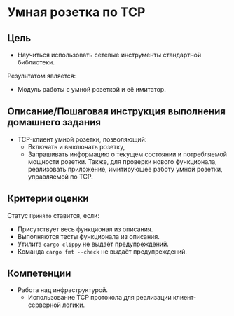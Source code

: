 # Умная розетка по TCP

## Цель

- Научиться использовать сетевые инструменты стандартной библиотеки.

Результатом является:

- Модуль работы с умной розеткой и её имитатор.

## Описание/Пошаговая инструкция выполнения домашнего задания

- TCP-клиент умной розетки, позволяющий:
  - Включать и выключать розетку,
  - Запрашивать информацию о текущем состоянии и потребляемой мощности розетки. Также, для проверки нового функционала,
    реализовать приложение, имитирующее работу умной розетки, управляемой по TCP.

## Критерии оценки

Статус `Принято` ставится, если:

- Присутствует весь функционал из описания.
- Выполняются тесты функционала из описания.
- Утилита `cargo clippy` не выдаёт предупреждений.
- Команда `cargo fmt --check` не выдаёт предупреждений.

## Компетенции

- Работа над инфраструктурой.
  - Использование TCP протокола для реализации клиент-серверной логики.
